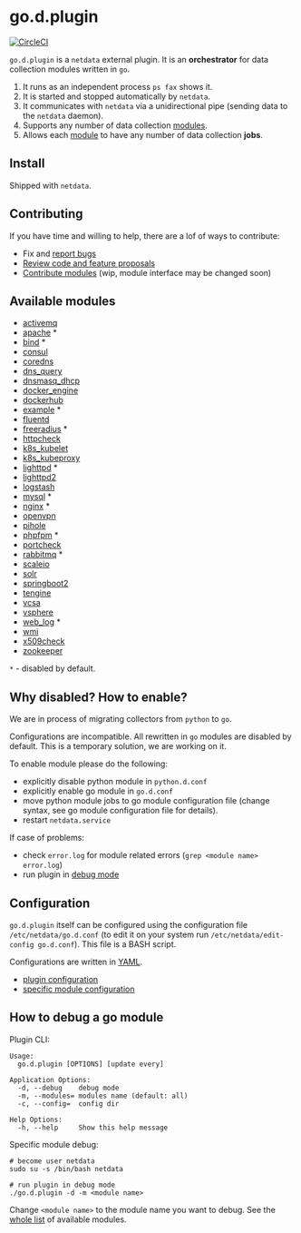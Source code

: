 # go.d.plugin

[![CircleCI](https://circleci.com/gh/netdata/go.d.plugin.svg?style=svg)](https://circleci.com/gh/netdata/go.d.plugin)

`go.d.plugin` is a `netdata` external plugin. It is an **orchestrator** for data collection modules written in `go`.

1. It runs as an independent process `ps fax` shows it.
2. It is started and stopped automatically by `netdata`.
3. It communicates with `netdata` via a unidirectional pipe (sending data to the `netdata` daemon).
4. Supports any number of data collection [modules](https://github.com/netdata/go.d.plugin/tree/master/modules).
5. Allows each [module](https://github.com/netdata/go.d.plugin/tree/master/modules) to have any number of data collection **jobs**.

## Install

Shipped with `netdata`.

## Contributing
If you have time and willing to help, there are a lof of ways to contribute:
 - Fix and [report bugs](https://github.com/netdata/go.d.plugin/issues/new)
 - [Review code and feature proposals](https://github.com/netdata/go.d.plugin/pulls)
 - [Contribute modules](https://github.com/netdata/go.d.plugin/blob/master/CONTRIBUTING.md) (wip, module interface may be changed soon)

## Available modules
 - [activemq](https://github.com/netdata/go.d.plugin/tree/master/modules/activemq)
 - [apache](https://github.com/netdata/go.d.plugin/tree/master/modules/apache) *
 - [bind](https://github.com/netdata/go.d.plugin/tree/master/modules/bind) *
 - [consul](https://github.com/netdata/go.d.plugin/tree/master/modules/consul)
 - [coredns](https://github.com/netdata/go.d.plugin/tree/master/modules/coredns)
 - [dns_query](https://github.com/netdata/go.d.plugin/tree/master/modules/dnsquery)
 - [dnsmasq_dhcp](https://github.com/netdata/go.d.plugin/tree/master/modules/dnsmasq_dhcp)
 - [docker_engine](https://github.com/netdata/go.d.plugin/tree/master/modules/docker_engine)
 - [dockerhub](https://github.com/netdata/go.d.plugin/tree/master/modules/dockerhub)
 - [example](https://github.com/netdata/go.d.plugin/tree/master/modules/example) *
 - [fluentd](https://github.com/netdata/go.d.plugin/tree/master/modules/fluentd)
 - [freeradius](https://github.com/netdata/go.d.plugin/tree/master/modules/freeradius) *
 - [httpcheck](https://github.com/netdata/go.d.plugin/tree/master/modules/httpcheck)
 - [k8s_kubelet](https://github.com/netdata/go.d.plugin/tree/master/modules/k8s_kubelet)
 - [k8s_kubeproxy](https://github.com/netdata/go.d.plugin/tree/master/modules/k8s_kubeproxy)
 - [lighttpd](https://github.com/netdata/go.d.plugin/tree/master/modules/lighttpd) *
 - [lighttpd2](https://github.com/netdata/go.d.plugin/tree/master/modules/lighttpd2)
 - [logstash](https://github.com/netdata/go.d.plugin/tree/master/modules/logstash)
 - [mysql](https://github.com/netdata/go.d.plugin/tree/master/modules/mysql) *
 - [nginx](https://github.com/netdata/go.d.plugin/tree/master/modules/nginx) *
 - [openvpn](https://github.com/netdata/go.d.plugin/tree/master/modules/openvpn)
 - [pihole](https://github.com/netdata/go.d.plugin/tree/master/modules/pihole)
 - [phpfpm](https://github.com/netdata/go.d.plugin/tree/master/modules/phpfpm) *
 - [portcheck](https://github.com/netdata/go.d.plugin/tree/master/modules/portcheck)
 - [rabbitmq](https://github.com/netdata/go.d.plugin/tree/master/modules/rabbitmq) *
 - [scaleio](https://github.com/netdata/go.d.plugin/tree/master/modules/scaleio)
 - [solr](https://github.com/netdata/go.d.plugin/tree/master/modules/solr)
 - [springboot2](https://github.com/netdata/go.d.plugin/tree/master/modules/springboot2)
 - [tengine](https://github.com/netdata/go.d.plugin/tree/master/modules/tengine)
 - [vcsa](https://github.com/netdata/go.d.plugin/tree/master/modules/vcsa)
 - [vsphere](https://github.com/netdata/go.d.plugin/tree/master/modules/vsphere)
 - [web_log](https://github.com/netdata/go.d.plugin/tree/master/modules/weblog) *
 - [wmi](https://github.com/netdata/go.d.plugin/tree/master/modules/wmi)
 - [x509check](https://github.com/netdata/go.d.plugin/tree/master/modules/x509check)
 - [zookeeper](https://github.com/netdata/go.d.plugin/tree/master/modules/zookeeper)

`*` - disabled by default.

## Why disabled? How to enable?
We are in process of migrating collectors from `python` to `go`.

Configurations are incompatible. All rewritten in `go` modules are disabled by default.
This is a temporary solution, we are working on it.

To enable module please do the following:
 - explicitly disable python module in `python.d.conf`
 - explicitly enable go module in `go.d.conf`
 - move python module jobs to go module configuration file (change syntax, see go module configuration file for details).
 - restart `netdata.service`

If case of problems:
 - check `error.log` for module related errors (`grep <module name> error.log`)
 - run plugin in [debug mode](#how-to-debug-a-go-module)

## Configuration

`go.d.plugin` itself can be configured using the configuration file `/etc/netdata/go.d.conf`
(to edit it on your system run `/etc/netdata/edit-config go.d.conf`). This file is a BASH script.

Configurations are written in [YAML](http://yaml.org/).

 * [plugin configuration](https://github.com/netdata/go.d.plugin/blob/master/config/go.d.conf)
 * [specific module configuration](https://github.com/netdata/go.d.plugin/tree/master/config/go.d)

## How to debug a go module

Plugin CLI:
```
Usage:
  go.d.plugin [OPTIONS] [update every]

Application Options:
  -d, --debug    debug mode
  -m, --modules= modules name (default: all)
  -c, --config=  config dir

Help Options:
  -h, --help     Show this help message

```

Specific module debug:
```
# become user netdata
sudo su -s /bin/bash netdata

# run plugin in debug mode
./go.d.plugin -d -m <module name>
```

Change `<module name>` to the module name you want to debug.
See the [whole list](#available-modules) of available modules.
